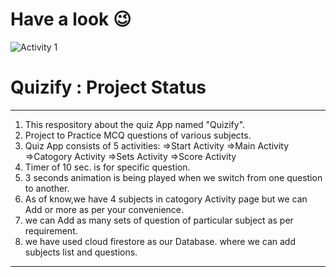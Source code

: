 # Have a look :wink:
![Activity 1](C:\Users\Ritik_Agra\Downloads)

# Quizify : Project Status
-----------------------------------------------------------------------------------------------------------------------------------------------------------------------------
1. This respository about the quiz App named "Quizify".
2. Project to Practice MCQ questions of various subjects.
3. Quiz App consists of 5 activities:
        =>Start Activity
        =>Main Activity
        =>Catogory Activity
        =>Sets Activity
        =>Score Activity
 4. Timer of 10 sec. is for specific question.
 5. 3 seconds animation is being played when we switch from one question to another.
 6. As of know,we have 4 subjects in catogory Activity page but we can Add or more as per your convenience.
 7. we can Add as many sets of question of particular subject as per requirement.
 8. we have used cloud firestore  as our Database. where we can add subjects list and questions.

-----------------------------------------------------------------------------------------------------------------------------------------------------------------------------
